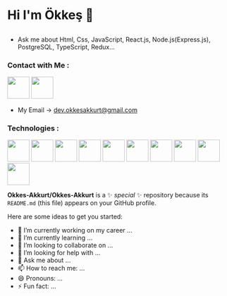 <p align="center"><h1>Hi I'm Ökkeş 👋</h1></p>
  

 <p align="center"><h2></h2></p>



* Ask me about Html, Css, JavaScript, React.js, Node.js(Express.js), PostgreSQL, TypeScript, Redux...


### Contact with Me :

<a href="https://www.linkedin.com/in/okkes-akkurt/" target="_blank"><img src="https://www.freepnglogos.com/uploads/linkedin-blue-style-logo-png-0.png" width="50" height="50" ></a>  <a href="https://discord.com/channels/@OkkesAkkurt#8810" target="_blank"><img src="https://cdn.pixabay.com/photo/2021/03/02/12/02/logo-6062232__340.png" width="50" height="50" ></a>
* My Email -> dev.okkesakkurt@gmail.com


### Technologies :


<img src="https://cdn.pixabay.com/photo/2016/11/19/22/25/html5-1841458__340.png" width="50" height="50">  <img src="https://cdn.pixabay.com/photo/2016/11/19/23/00/css3-1841590__340.png" width="50" height="50">  <img src="https://cdn.pixabay.com/photo/2015/04/23/17/41/javascript-736401__340.png" width="50" height="50">  <img src="https://user-images.githubusercontent.com/114473031/236232946-bbeaecf3-32c2-49a3-a64d-62e8ae9e6ef5.png" width="50" height="50">  <img src="https://upload.wikimedia.org/wikipedia/commons/thumb/d/d9/Node.js_logo.svg/2560px-Node.js_logo.svg.png" width="50" height="50">  <img src="https://cdn3.iconfinder.com/data/icons/social-media-2169/24/social_media_social_media_logo_git-64.png" width="50" height="50">  <img src="https://encrypted-tbn0.gstatic.com/images?q=tbn:ANd9GcRoTgDGz3f2zgOqRIhBsfZDsabk5GiBzXuXCg&usqp=CAU" width="50" height="50">  <img src="https://encrypted-tbn0.gstatic.com/images?q=tbn:ANd9GcTzdanVO62lqNVGR9nRmNot0ScPluGqNKKYrg&usqp=CAU" width="50" height="50">  <img src="https://static-00.iconduck.com/assets.00/typescript-icon-icon-1024x1024-vh3pfez8.png" width="50" height="50">  <img src="https://upload.wikimedia.org/wikipedia/commons/4/49/Redux.png" width="50" height="50">














**Okkes-Akkurt/Okkes-Akkurt** is a ✨ _special_ ✨ repository because its `README.md` (this file) appears on your GitHub profile.

Here are some ideas to get you started:

- 🔭 I’m currently working on my career ...
- 🌱 I’m currently learning ...
- 👯 I’m looking to collaborate on ...
- 🤔 I’m looking for help with ...
- 💬 Ask me about ...
- 📫 How to reach me: ...
- 😄 Pronouns: ...
- ⚡ Fun fact: ...
